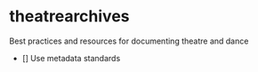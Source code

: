 # theatrearchives
Best practices and resources for documenting theatre and dance

- [] Use metadata standards
